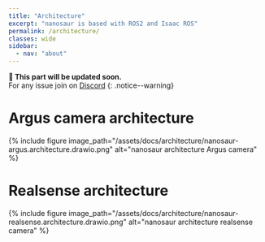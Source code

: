 ```yaml
---
title: "Architecture"
excerpt: "nanosaur is based with ROS2 and Isaac ROS"
permalink: /architecture/
classes: wide
sidebar:
  - nav: "about"
---
```


**:construction: This part will be updated soon.**<br/>For any issue join on [Discord](https://discord.gg/NSrC52P5mw)
{: .notice--warning}

# Argus camera architecture

{% include figure image_path="/assets/docs/architecture/nanosaur-argus.architecture.drawio.png" alt="nanosaur architecture Argus camera" %}

# Realsense architecture

{% include figure image_path="/assets/docs/architecture/nanosaur-realsense.architecture.drawio.png" alt="nanosaur architecture realsense camera" %}